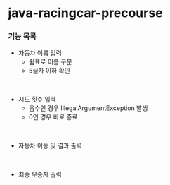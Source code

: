 # java-racingcar-precourse

### 기능 목록
- 자동차 이름 입력
  - 쉼표로 이름 구분
  - 5글자 이하 확인
<br/>

- 시도 횟수 입력
  - 음수인 경우 IllegalArgumentException 발생
  - 0인 경우 바로 종료
<br/>

- 자동차 이동 및 결과 출력
<br/>

- 최종 우승자 출력
<br/>
